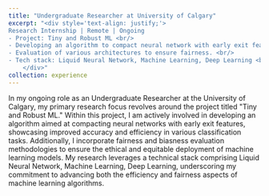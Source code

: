 ```yaml
---
title: "Undergraduate Researcher at University of Calgary"
excerpt: "<div style='text-align: justify;'>
Research Internship | Remote | Ongoing
- Project: Tiny and Robust ML <br/>
- Developing an algorithm to compact neural network with early exit features demonstrating enhanced accuracy and efficiency in classification tasks. <br/>
- Evaluation of various architectures to ensure fairness. <br/>
- Tech stack: Liquid Neural Network, Machine Learning, Deep Learning <br/>
    </div>"
collection: experience
---
```



In my ongoing role as an Undergraduate Researcher at the University of Calgary,  my primary research focus revolves around the project titled "Tiny and Robust ML." Within this project, I am actively involved in developing an algorithm aimed at compacting neural networks with early exit features, showcasing improved accuracy and efficiency in various classification tasks. Additionally, I incorporate fairness and biasness evaluation methodologies to ensure the ethical and equitable deployment of machine learning models. My research leverages a technical stack comprising Liquid Neural Network, Machine Learning, Deep Learning, underscoring my commitment to advancing both the efficiency and fairness aspects of machine learning algorithms.


